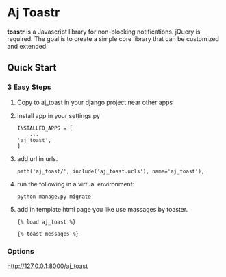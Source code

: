 # Aj Toastr
**toastr** is a Javascript library for non-blocking notifications. jQuery is required. The goal is to create a simple core library that can be customized and extended.


## Quick Start

### 3 Easy Steps

1. Copy to aj_toast in your django project near other apps

2. install app in your settings.py
    ```
    INSTALLED_APPS = [
        ...
	'aj_toast',
    ]
    ```

3. add url in urls.

	```
    path('aj_toast/', include('aj_toast.urls'), name='aj_toast'),
	
	```
4. run the following in a virtual environment:

    ```
    python manage.py migrate
    ```
5. add in template html page you like use massages by toaster.

    ```
    {% load aj_toast %}

    {% toast messages %}

    ```

###  Options

http://127.0.0.1:8000/aj_toast

